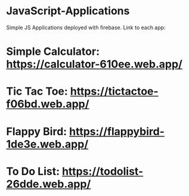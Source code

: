 # JavaScript-Applications
Simple JS Applications deployed with firebase.
Link to each app:
# Simple Calculator: https://calculator-610ee.web.app/
# Tic Tac Toe: https://tictactoe-f06bd.web.app/
# Flappy Bird: https://flappybird-1de3e.web.app/
# To Do List: https://todolist-26dde.web.app/
